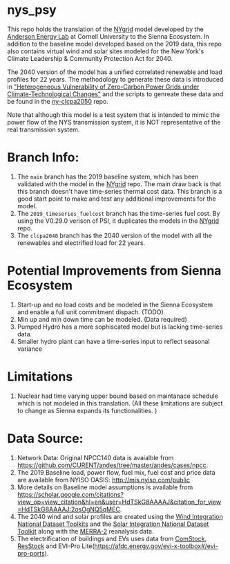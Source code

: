 # nys_psy

This repo holds the translation of the [NYgrid](https://github.com/AndersonEnergyLab-Cornell/NYgrid) model developed by the [Anderson Energy Lab](https://andersonenergylab-cornell.github.io/) at Cornell University to the Sienna Ecosystem. In addition to the baseline model developed based on the 2019 data, this repo also contains virtual wind and solar sites modeled for the New York's Climate Leadership & Community Protection Act for 2040. 

The 2040 version of the model has a unified correlated renewable and load profiles for 22 years. The methodology to generate these data is introduced in ["Heterogeneous Vulnerability of Zero-Carbon Power Grids under Climate-Technological Changes"](https://arxiv.org/abs/2307.15079) and the scripts to genreate these data and be found in the [ny-clcpa2050](https://github.com/AndersonEnergyLab-Cornell/ny-clcpa2050) repo.

Note that although this model is a test system that is intended to mimic the power flow of the NYS transmission system, it is NOT representative of the real transmission system. 

# Branch Info:

1. The `main` branch has the 2019 baseline system, which has been validated with the model in the [NYgrid](https://github.com/AndersonEnergyLab-Cornell/NYgrid) repo. The main draw back is that this branch doesn't have time-series thermal cost data. This branch is a good start point to make and test any additional improvements for the model. 
2. The `2019_timeseries_fuelcost` branch has the time-series fuel cost. By using the V0.29.0 verison of PSI, it duplicates the models in the [NYgrid](https://github.com/AndersonEnergyLab-Cornell/NYgrid) repo. 
3. The `clcpa2040` branch has the 2040 version of the model with all the renewables and electrified load for 22 years. 

# Potential Improvements from Sienna Ecosystem
1. Start-up and no load costs and be modeled in the Sienna Ecosystem and enable a full unit commitment dispach. (TODO)
2. Min up and min down time can be modeled. (Data required)
3. Pumped Hydro has a more sophiscated model but is lacking time-series data.
4. Smaller hydro plant can have a time-series input to reflect seasonal variance

# Limitations

1. Nuclear had time varying upper bound based on maintanace schedule which is not modeled in this translation. 
(All these limitations are subject to change as Sienna expands its functionalities. )


# Data Source:
1. Network Data: Original NPCC140 data is avaialble from https://github.com/CURENT/andes/tree/master/andes/cases/npcc.
2. The 2019 Baseline load, power flow, fuel mix, fuel cost and price data are available from NYISO OASIS: http://mis.nyiso.com/public
3. More details on Baseline model assumptions is available from https://scholar.google.com/citations?view_op=view_citation&hl=en&user=HdTSkG8AAAAJ&citation_for_view=HdTSkG8AAAAJ:2osOgNQ5qMEC.
4. The 2040 wind and solar profiles are created using the [Wind Integration National Dataset Toolkits](https://www.nrel.gov/grid/wind-toolkit.html) and the [Solar Integration National Dataset Toolkit](https://www.nrel.gov/grid/sind-toolkit.html) along with the [MERRA-2](https://gmao.gsfc.nasa.gov/reanalysis/merra-2/) reanalysis data. 
5. The electrification of buildings and EVs uses data from [ComStock](https://comstock.nrel.gov/), [ResStock](https://resstock.nrel.gov/) and EVI-Pro Lite(https://afdc.energy.gov/evi-x-toolbox#/evi-pro-ports). 


